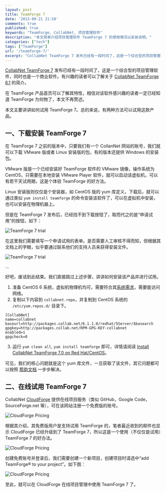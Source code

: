 ```yaml
---
layout: post
title: TeamForge 7
date: '2013-09-21 21:58'
comments: true
published: true
keywords: "TeamForge, CollabNet, 项目管理软件"
description: "本文简单介绍项目管理软件 TeamForge 7 的想用情况以安装说明。"
categories: ["tech"]
tags: ["TeamForge"]
url: '/teamforge-7/'
excerpt: "CollabNet TeamForge 7 发布已经有一段时间了，这是一个综合型的项目管理软件，同时也是一个商业软件。本文主要讲讲如何试用 TeamForge 7。"
---
```


[CollabNet TeamForge 7](http://www.collab.net/cn/products/teamforge) 发布已经有一段时间了，这是一个综合型的项目管理软件，同时也是一个商业软件。有兴趣的读者可以了解关于 [CollabNet TeamForge 6.1](/teamforge/) 的简介。

在 TeamForge 产品首页可以了解其特性，相信对该软件感兴趣的读者一定已经知道 TeamForge 为何物了，本文不再赘述。

本文主要讲讲如何试用 TeamForge 7。总的来说，有两种方法可以试用这款产品。

## 一、下载安装 TeamForge 7

在 TeamForge 7 之前的版本中，只要我们有一个 CollanNet 网站的账号，我们就可以下载 VMware 版或者 Linux 安装版的包，有的版本还提供 Windows 的安装包。

VMware 版是一个已经安装好 TeamForge 软件的 VMware 镜像，操作系统为 CentOS，只需要在本地安装 VMware Player 软件，就可以启动该虚拟机，可以有若干天试用期，这是个体验 TeamForge 的好方法。

Linux 安装版则仅仅是个安装器，如 CentOS 版的 yum 库定义，下载后，就可以通过类似 `yum install teamforge` 的命令安装该软件了，可以在虚拟机中安装，也可以安装在物理机器上。

但是在 TeamForge 7 发布后，已经找不到下载按钮了，取而代之的是“申请试用”的按钮，如下：

![TeamForge 7 trial](/wp-content/uploads/2013/trial-teamforge-7.png)

在这里我们需要填写一个申请试用的表单。是否需要人工审核不得而知，但根据其文档上的字眼，似乎要通过联系他们的支持人员来获得安装文件。

![TeamForge 7 trial](/wp-content/uploads/2013/teamforge-free-trial-request-form.png)

...

好吧，废话到此结束。我们直接跳过上述步骤，讲讲如何安装该产品并进行试用。

1. 准备 CentOS 6 系统，虚拟机物理机均可，需要符合其[系统需求](http://help.collab.net/topic/sysadmin-700/reference/sysreqs-teamforge-vm.html)，需要能访问网络。
2. 复制以下内容到 `collabnet.repo`，并复制到 CentOS 系统的 `/etc/yum.repos.d/` 目录下。
```
[CollabNet]
name=collabnet
baseurl=http://packages.collab.net/6.1.1.0/redhat/5Server/$basearch
gpgkey=http://packages.collab.net/RPM-GPG-KEY-collabnet
enabled=1
gpgcheck=0
```
3. 运行 `yum clean all`, `yum install teamforge` 即可，详情请阅读 [Install CollabNet TeamForge 7.0 on Red Hat/CentOS](http://help.collab.net/topic/sysadmin-700/action/redhat_teamforge-install.html)。

可见，我们的核心问题就是这个 yum 库文件，一旦获取了该文件，其它问题都可以按照 [帮助文档](http://help.collab.net/topic/sysadmin-700/action/teamforge-admin.html) 一步步解决。

## 二、在线试用 TeamForge 7

CollabNet [CloudForge](https://www.cloudforge.com/) 提供在线项目服务（类似 GitHub，Google Code，SourceForge.net 等），可在该网站注册一个免费版的账号。

![CloudForge Pricing](/wp-content/uploads/2013/cloudforge-pricing.png)

根据其介绍，其免费版用户是支持试用 TeamForge 的，笔者最近收到的邮件也显示 CloudForge 已经升级到了 TeamForge 7，所以这是一个使用（不仅仅是试用）TeamForge 7 的好办法。

![CloudForge Pricing](/wp-content/uploads/2013/cloudforge-free-plan.png)

创建免费账号并登录后，我们需要创建一个新项目，创建项目时请选中“add TeamForge® to your project”。如下图：

![CloudForge Pricing](/wp-content/uploads/2013/add-teamforge-to-your-project.png)

至此，就可以在 CloudForge 在线项目管理中使用 TeamForge 7 了。